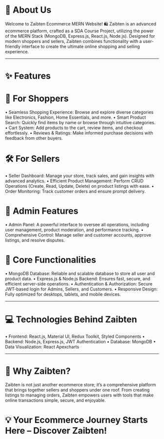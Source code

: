 # 🌟 About Us
Welcome to Zaibten Ecommerce MERN Website! 🛍️
Zaibten is an advanced ecommerce platform, crafted as a SDA Course Project, utilizing the power of the MERN Stack (MongoDB, Express.js, React.js, Node.js). Designed for modern shoppers and sellers, Zaibten combines functionality with a user-friendly interface to create the ultimate online shopping and selling experience.
________________________________________
# ✨ Features
# 🛒 For Shoppers
•	Seamless Shopping Experience: Browse and explore diverse categories like Electronics, Fashion, Home Essentials, and more.
•	Smart Product Search: Quickly find items by name or browse through intuitive categories.
•	Cart System: Add products to the cart, review items, and checkout effortlessly.
•	Reviews & Ratings: Make informed purchase decisions with feedback from other buyers.

# 🛠️ For Sellers
•	Seller Dashboard: Manage your store, track sales, and gain insights with advanced analytics.
•	Efficient Product Management: Perform CRUD Operations (Create, Read, Update, Delete) on product listings with ease.
•	Order Monitoring: Track customer orders and ensure prompt delivery.

# 🔑 Admin Features
•	Admin Panel: A powerful interface to oversee all operations, including user management, product moderation, and performance tracking.
•	Comprehensive Control: Manage seller and customer accounts, approve listings, and resolve disputes.

# 🚀 Core Functionalities
•	MongoDB Database: Reliable and scalable database to store all user and product data.
•	Express.js & Node.js Backend: Ensures fast, secure, and efficient server-side operations.
•	Authentication & Authorization: Secure JWT-based login for Admins, Sellers, and Customers.
•	Responsive Design: Fully optimized for desktops, tablets, and mobile devices.
________________________________________

# 💻 Technologies Behind Zaibten
•	Frontend: React.js, Material UI, Redux Toolkit, Styled Components
•	Backend: Node.js, Express.js, JWT Authentication
•	Database: MongoDB
•	Data Visualization: React Apexcharts
________________________________________

# 🎯 Why Zaibten?
Zaibten is not just another ecommerce store; it’s a comprehensive platform that brings together sellers and shoppers under one roof. From creating listings to managing orders, Zaibten empowers users with tools that make online transactions simple, secure, and enjoyable.

# 💡 Your Ecommerce Journey Starts Here – Discover Zaibten!

